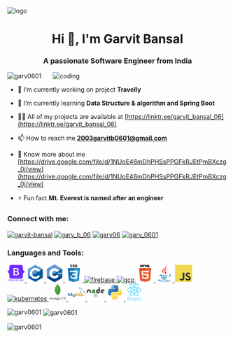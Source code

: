 ![logo](https://github.com/garv0601/garv0601/blob/main/Black%20And%20Grey%20Professional%20Technology%20LinkedIn%20Banner%20(1).png)
<h1 align="center">Hi 👋, I'm Garvit Bansal</h1>
<h3 align="center">A passionate Software Engineer from India</h3>
<img align="right" alt=" coding" width="400" src="https://user-images.githubusercontent.com/74038190/219923823-bf1ce878-c6b8-4faa-be07-93e6b1006521.gif">

<p align="left"> <img src="https://komarev.com/ghpvc/?username=garv0601&label=Profile%20views&color=0e75b6&style=flat" alt="garv0601" /> </p>

- 🔭 I’m currently working on project **Travelly**

- 🌱 I’m currently learning **Data Structure & algorithm and Spring Boot**

- 👨‍💻 All of my projects are available at [https://linktr.ee/garvit_bansal_06](https://linktr.ee/garvit_bansal_06)

- 📫 How to reach me **2003garvitb0601@gmail.com**

- 📝 Know more about me [https://drive.google.com/file/d/1NUoE46mDhPHSsPPGFkRJEtPmBXczg_0j/view](https://drive.google.com/file/d/1NUoE46mDhPHSsPPGFkRJEtPmBXczg_0j/view)

- ⚡ Fun fact **Mt. Everest is named after an engineer**

<h3 align="left">Connect with me:</h3>
<p align="left">
<a href="https://linkedin.com/in/garvit-bansal" target="blank"><img align="center" src="https://raw.githubusercontent.com/rahuldkjain/github-profile-readme-generator/master/src/images/icons/Social/linked-in-alt.svg" alt="garvit-bansal" height="30" width="40" /></a>
<a href="https://instagram.com/garv_b_06" target="blank"><img align="center" src="https://raw.githubusercontent.com/rahuldkjain/github-profile-readme-generator/master/src/images/icons/Social/instagram.svg" alt="garv_b_06" height="30" width="40" /></a>
<a href="https://www.codechef.com/users/garv06" target="blank"><img align="center" src="https://cdn.jsdelivr.net/npm/simple-icons@3.1.0/icons/codechef.svg" alt="garv06" height="30" width="40" /></a>
<a href="https://www.leetcode.com/garv_0601" target="blank"><img align="center" src="https://raw.githubusercontent.com/rahuldkjain/github-profile-readme-generator/master/src/images/icons/Social/leet-code.svg" alt="garv_0601" height="30" width="40" /></a>
</p>

<h3 align="left">Languages and Tools:</h3>
<p align="left"> <a href="https://getbootstrap.com" target="_blank" rel="noreferrer"> <img src="https://raw.githubusercontent.com/devicons/devicon/master/icons/bootstrap/bootstrap-plain-wordmark.svg" alt="bootstrap" width="40" height="40"/> </a> <a href="https://www.cprogramming.com/" target="_blank" rel="noreferrer"> <img src="https://raw.githubusercontent.com/devicons/devicon/master/icons/c/c-original.svg" alt="c" width="40" height="40"/> </a> <a href="https://www.w3schools.com/cpp/" target="_blank" rel="noreferrer"> <img src="https://raw.githubusercontent.com/devicons/devicon/master/icons/cplusplus/cplusplus-original.svg" alt="cplusplus" width="40" height="40"/> </a> <a href="https://www.w3schools.com/css/" target="_blank" rel="noreferrer"> <img src="https://raw.githubusercontent.com/devicons/devicon/master/icons/css3/css3-original-wordmark.svg" alt="css3" width="40" height="40"/> </a> <a href="https://firebase.google.com/" target="_blank" rel="noreferrer"> <img src="https://www.vectorlogo.zone/logos/firebase/firebase-icon.svg" alt="firebase" width="40" height="40"/> </a> <a href="https://cloud.google.com" target="_blank" rel="noreferrer"> <img src="https://www.vectorlogo.zone/logos/google_cloud/google_cloud-icon.svg" alt="gcp" width="40" height="40"/> </a> <a href="https://www.w3.org/html/" target="_blank" rel="noreferrer"> <img src="https://raw.githubusercontent.com/devicons/devicon/master/icons/html5/html5-original-wordmark.svg" alt="html5" width="40" height="40"/> </a> <a href="https://www.java.com" target="_blank" rel="noreferrer"> <img src="https://raw.githubusercontent.com/devicons/devicon/master/icons/java/java-original.svg" alt="java" width="40" height="40"/> </a> <a href="https://developer.mozilla.org/en-US/docs/Web/JavaScript" target="_blank" rel="noreferrer"> <img src="https://raw.githubusercontent.com/devicons/devicon/master/icons/javascript/javascript-original.svg" alt="javascript" width="40" height="40"/> </a> <a href="https://kubernetes.io" target="_blank" rel="noreferrer"> <img src="https://www.vectorlogo.zone/logos/kubernetes/kubernetes-icon.svg" alt="kubernetes" width="40" height="40"/> </a> <a href="https://www.mongodb.com/" target="_blank" rel="noreferrer"> <img src="https://raw.githubusercontent.com/devicons/devicon/master/icons/mongodb/mongodb-original-wordmark.svg" alt="mongodb" width="40" height="40"/> </a> <a href="https://www.mysql.com/" target="_blank" rel="noreferrer"> <img src="https://raw.githubusercontent.com/devicons/devicon/master/icons/mysql/mysql-original-wordmark.svg" alt="mysql" width="40" height="40"/> </a> <a href="https://nodejs.org" target="_blank" rel="noreferrer"> <img src="https://raw.githubusercontent.com/devicons/devicon/master/icons/nodejs/nodejs-original-wordmark.svg" alt="nodejs" width="40" height="40"/> </a> <a href="https://www.python.org" target="_blank" rel="noreferrer"> <img src="https://raw.githubusercontent.com/devicons/devicon/master/icons/python/python-original.svg" alt="python" width="40" height="40"/> </a> <a href="https://reactjs.org/" target="_blank" rel="noreferrer"> <img src="https://raw.githubusercontent.com/devicons/devicon/master/icons/react/react-original-wordmark.svg" alt="react" width="40" height="40"/> </a> </p>

<p><img align="left" src="https://github-readme-stats.vercel.app/api/top-langs?username=garv0601&show_icons=true&locale=en&layout=compact" alt="garv0601" /></p>

<p>&nbsp;<img align="center" src="https://github-readme-stats.vercel.app/api?username=garv0601&show_icons=true&locale=en" alt="garv0601" /></p>

<p><img align="center" src="https://github-readme-streak-stats.herokuapp.com/?user=garv0601&" alt="garv0601" /></p>





